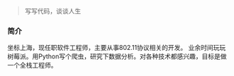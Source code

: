 > 写写代码，谈谈人生

### 简介
坐标上海，现任职软件工程师，主要从事802.11协议相关的开发。
业余时间玩玩树莓派。用Python写个爬虫，研究下数据分析。对各种技术都感兴趣，目标是做一个全栈工程师。
